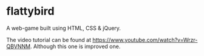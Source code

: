 # flattybird
A web-game built using HTML, CSS  &amp; jQuery.

The video tutorial can be found at https://www.youtube.com/watch?v=Wrzr-QBVNNM.
Although this one is improved one.

